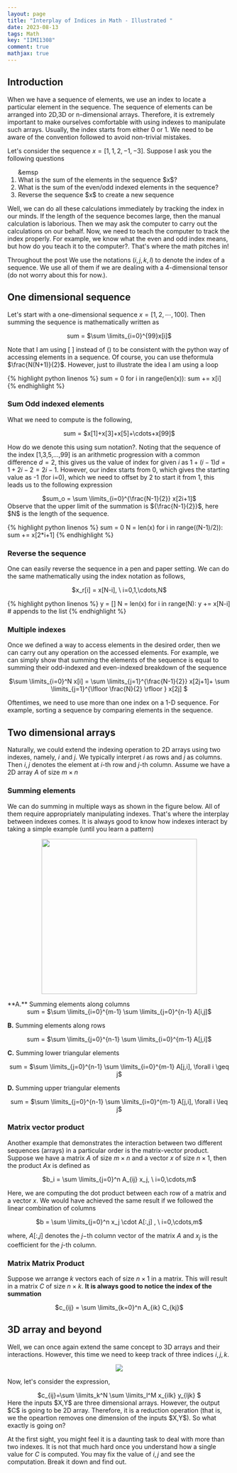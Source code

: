 ```yaml
---
layout: page
title: "Interplay of Indices in Math - Illustrated "
date: 2023-08-13
tags: Math
key: "IIMI1308" 
comment: true
mathjax: true
---  
```


## Introduction
When we have a sequence of elements, we use an index to locate a particular element in the sequence. The sequence of elements can be arranged into 2D,3D or n-dimensional arrays. Therefore, it is extremely important to make ourselves comfortable with using indexes to manipulate such arrays. Usually, the index starts from either 0 or 1. We need to be aware of the convention followed to avoid non-trivial mistakes.

 Let's consider the sequence $x = [1,1,2,-1,-3]$. Suppose I ask you the following questions

<ol>
    &emsp <li> What is the sum of the elements in the sequence $x$? </li>
    <li> What is the sum of the even/odd indexed elements in the sequence? </li>
    <li> Reverse the sequence $x$ to create a new sequence </li>
</ol>

Well, we can do all these calculations immediately by tracking the index in our minds. If the length of the sequence becomes large, then the manual calculation is laborious. Then we may ask the computer to carry out the calculations on our behalf. Now, we need to teach the computer to track the index properly. For example, we know what the even and odd index means, but how do you teach it to the computer?. That's where the math pitches in! 

Throughout the post We use the notations ($i,j,k,l$) to denote the index of a sequence. We use all of them if we are dealing with a 4-dimensional tensor (do not worry about this for now.).

## One dimensional sequence

Let's start with a one-dimensional sequence $x = [1,2, \cdots,100]$. Then summing the sequence is mathematically written as 

<center> sum = $\sum \limits_{i=0}^{99}x[i]$ </center>

Note that I am using [ ] instead of () to be consistent with the python way of accessing elements in a sequence. Of course, you can use theformula $\frac{N(N+1)}{2}$. However, just to illustrate the idea I am using a loop

{% highlight python linenos %}
sum = 0
for i in range(len(x)):
    sum += x[i]
{% endhighlight %}

### Sum Odd indexed elements
What we need to compute is the following,
<center> sum = $x[1]+x[3]+x[5]+\cdots+x[99]$ </center>

How do we denote this using sum notation?. Noting that the sequence of the index [1,3,5,...,99] is an arithmetic progression with a common difference $d=2$, this gives us the value of index for given $i$ as $1+(i-1)d = 1+2i-2=2i-1$. However, our index starts from 0, which gives the starting value as -1 (for i=0), which we need to offset  by 2 to start it from 1, this leads us to the following expression 
<center> $sum_o = \sum \limits_{i=0}^{\frac{N-1}{2}} x[2i+1]$ </center>
Observe that the upper limit of the summation is ${\frac{N-1}{2}}$, here $N$ is the length of the sequence.


{% highlight python linenos %}
sum = 0
N = len(x)
for i in range((N-1)/2)):
    sum += x[2*i+1]
{% endhighlight %}

### Reverse the sequence
One can easily reverse the sequence in a pen and paper setting. We can do the same mathematically using the index notation as follows,
<center> $x_r[i] = x[N-i], \ i=0,1,\cdots,N$ </center>

{% highlight python linenos %}
y = []
N = len(x)
for i in range(N):
    y += x[N-i] # appends to the list
{% endhighlight %}

### Multiple indexes
Once we defined a way to access elements in the desired order, then we can carry out any operation on the accessed elements. For example, we can simply show that summing the elements of the sequence is equal to summing their odd-indexed and even-indexed breakdown of the sequence
<center> $\sum \limits_{i=0}^N x[i] = \sum \limits_{j=1}^{\frac{N-1}{2}} x[2j+1]+ \sum \limits_{j=1}^{\lfloor \frac{N}{2} \rfloor } x[2j] $ </center>

Oftentimes, we need to use more than one index on a 1-D sequence. For example, sorting a sequence by comparing elements in the sequence. 

## Two dimensional arrays

Naturally, we could extend the indexing operation to 2D arrays using two indexes, namely, $i$ and $j$. We typically interpret $i$ as rows and $j$ as columns. Then $i,j$ denotes the element at $i$-th row and $j$-th column. Assume we have a 2D array $A$ of size $m \times n$

### Summing elements
We can do summing in multiple ways as shown in the figure below. All of them require appropriately manipulating indexes. That's where the interplay between indexes comes. It is always good to know how indexes interact by taking a simple example (until you learn a pattern)
<p align="center">
  <img align="center" src="https://drive.google.com/uc?export=view&id=1Ja8NWw3n4LxLAms90DBEG-zBGa5B-xDt" widht="500" height="350">
</p>
**A.** Summing elements along columns
<center> sum = $\sum \limits_{i=0}^{m-1} \sum \limits_{j=0}^{n-1} A[i,j]$ </center>

**B.**  Summing elements along rows
<center> sum = $\sum \limits_{j=0}^{n-1} \sum \limits_{i=0}^{m-1} A[j,i]$ </center>

**C.** Summing lower triangular elements
<center> sum = $\sum \limits_{j=0}^{n-1} \sum \limits_{i=0}^{m-1} A[j,i], \forall i \geq j$ </center>

**D.** Summing upper triangular elements
<center> sum = $\sum \limits_{j=0}^{n-1} \sum \limits_{i=0}^{m-1} A[j,i], \forall i \leq j$ 
</center>

### Matrix vector product
Another example that demonstrates the interaction between two different sequences (arrays) in a particular order is the matrix-vector product. Suppose we have a matrix $A$ of size $m \times n$ and a vector $x$ of size $n \times 1$, then the product $Ax$ is defined as

<center> $b_i = \sum \limits_{j=0}^n A_{ij} x_j, \ i=0,\cdots,m$ </center>

Here, we are computing the dot product between each row of a matrix and a vector $x$. We would have achieved the same result if we followed the linear combination of columns
<center> $b = \sum \limits_{j=0}^n x_j \cdot A[:,j] , \ i=0,\cdots,m$ </center>

where, $A[:,j]$ denotes the $j-$th column vector of the matrix $A$ and $x_j$ is the coefficient for the $j$-th column.

### Matrix Matrix Product

Suppose we arrange $k$ vectors each of size $n \times 1$ in a matrix. This will result in a matrix $C$ of size $n \times k$. **It is always good to notice the index of the summation**
<center> $c_{ij} =  \sum \limits_{k=0}^n A_{ik} C_{kj}$ </center>

## 3D array and beyond

Well, we can once again extend the same concept to 3D arrays and their interactions. However, this time we need to keep track of three indices $i,j,k$. 

<p align="center">
  <img align="center" src="https://drive.google.com/uc?export=view&id=1oV7gyo4V4a7hgURMQSvghQqR8mni2-Jk">
</p>

Now, let's consider the expression,
<center>$c_{ij}=\sum \limits_k^N \sum \limits_l^M x_{ilk} y_{ljk} $</center> 
Here the inputs $X,Y$ are three dimensional arrays. However, the output $C$ is going to be 2D array. Therefore, it is a reduction operation (that is, we the opeartion removes one dimension of the inputs $X,Y$). So what exactly is going on?

At the first sight, you might feel it is a daunting task to deal with more than two indexes. It is not that much hard once you understand how a single value for $C$ is computed. You may fix the value of $i,j$ and see the computation. Break it down and find out.

